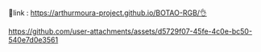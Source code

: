 📌link : https://arthurmoura-project.github.io/BOTAO-RGB/👌


https://github.com/user-attachments/assets/d5729f07-45fe-4c0e-bc50-540e7d0e3561

